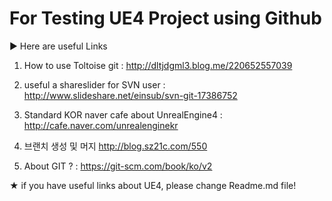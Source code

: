 

# For Testing UE4 Project using Github

▶ Here are useful Links

1. How to use Toltoise git
: http://dltjdgml3.blog.me/220652557039

2. useful a shareslider for SVN user
: http://www.slideshare.net/einsub/svn-git-17386752

3. Standard KOR naver cafe about UnrealEngine4
: http://cafe.naver.com/unrealenginekr

4. 브랜치 생성 및 머지
http://blog.sz21c.com/550

5. About GIT ?
: https://git-scm.com/book/ko/v2

★ if you have useful links about UE4, please change Readme.md file!
